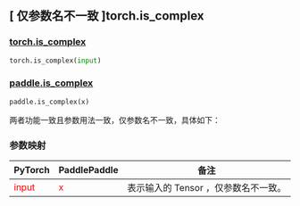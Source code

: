 ## [ 仅参数名不一致 ]torch.is_complex
### [torch.is_complex](https://pytorch.org/docs/stable/generated/torch.is_complex.html?highlight=is_complex#torch.is_complex)

```python
torch.is_complex(input)
```

### [paddle.is_complex](https://www.paddlepaddle.org.cn/documentation/docs/zh/develop/api/paddle/is_complex_cn.html#is-complex)

```python
paddle.is_complex(x)
```

两者功能一致且参数用法一致，仅参数名不一致，具体如下：
### 参数映射
| PyTorch       | PaddlePaddle | 备注                                                   |
| ------------- | ------------ | ------------------------------------------------------ |
| <font color='red'> input </font> | <font color='red'> x </font> | 表示输入的 Tensor ，仅参数名不一致。  |
